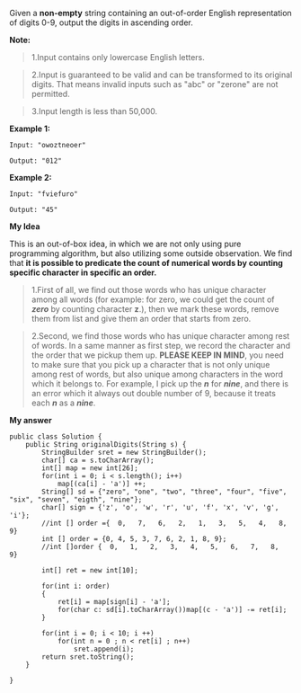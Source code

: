 Given a __non-empty__ string containing an out-of-order English representation of digits 0-9, output the digits in ascending order.

__Note:__
>1.Input contains only lowercase English letters.

>2.Input is guaranteed to be valid and can be transformed to its original digits. That means invalid inputs such as "abc" or "zerone" are not permitted.

>3.Input length is less than 50,000.

__Example 1:__
```
Input: "owoztneoer"

Output: "012"
```
__Example 2:__
```
Input: "fviefuro"

Output: "45"
```


__My Idea__

This is an out-of-box idea, in which we are not only using pure programming algorithm, but also utilizing some outside observation. We find that __it is possible to predicate the count of numerical words by counting specific character in specific an order.__ 

>1.First of all, we find out those words who has unique character among all words (for example: for zero, we could get the count of ___zero___ by counting character __z__.), then we mark these words, remove them from list and give them an order that starts from zero. 

>2.Second, we find those words who has unique character among rest of words. In a same manner as first step, we record the character and the order that we pickup them up. __PLEASE KEEP IN MIND__, you need to make sure that you pick up a character that is not only unique among rest of words, but also unique among characters in the word which it belongs to. For example, I pick up the ___n___ for ___nine___, and there is an error which it always out double number of 9, because it treats each ___n___ as a ___nine___.

__My answer__
```
public class Solution {
    public String originalDigits(String s) {
        StringBuilder sret = new StringBuilder();
        char[] ca = s.toCharArray();
        int[] map = new int[26];
        for(int i = 0; i < s.length(); i++)
            map[(ca[i] - 'a')] ++;
        String[] sd = {"zero", "one", "two", "three", "four", "five", "six", "seven", "eigth", "nine"};
        char[] sign = {'z', 'o', 'w', 'r', 'u', 'f', 'x', 'v', 'g', 'i'};
        //int [] order ={  0,   7,   6,   2,   1,   3,   5,   4,   8,   9}
        int [] order = {0, 4, 5, 3, 7, 6, 2, 1, 8, 9};
        //int []order {  0,   1,   2,   3,   4,   5,   6,   7,   8,   9}

        int[] ret = new int[10];

        for(int i: order)
        {
            ret[i] = map[sign[i] - 'a'];
            for(char c: sd[i].toCharArray())map[(c - 'a')] -= ret[i];
        }
        
        for(int i = 0; i < 10; i ++)
            for(int n = 0 ; n < ret[i] ; n++)
                sret.append(i);
        return sret.toString();
    }
    
}
```
